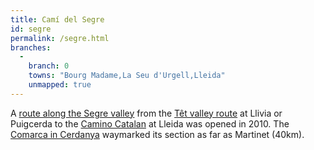 ```yaml
---
title: Camí del Segre
id: segre
permalink: /segre.html
branches:
  -
    branch: 0
    towns: "Bourg Madame,La Seu d'Urgell,Lleida"
    unmapped: true
---
```


A [route along the Segre valley][0] from the [Têt valley route][1] at Llivia or Puigcerda to the [Camino Catalan][2] at Lleida was opened in 2010\. The [Comarca in Cerdanya][3] waymarked its section as far as Martinet (40km).

[0]: http://www.camidelsegre.cat/
[1]: tet.html
[2]: catalan.html
[3]: http://en.costabrava.org/suggestions/detail.aspx?t=along-the-santiago-route&com=UwB1AGcAZwBlAHMAdABpAG8AbgBJAEQAXAAyADcAXAA=